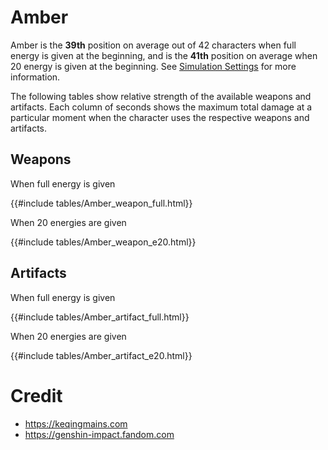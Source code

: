 # Amber

Amber is the **39th** position on average out of 42
characters when full energy is given at the beginning, and is the
**41th** position on average when 20 energy is given at the
beginning. See [Simulation Settings](./simulation_settings.md) for more
information.

The following tables show relative strength of the available weapons and
artifacts. Each column of seconds shows the maximum total damage at a
particular moment when the character uses the respective weapons and
artifacts.

## Weapons

When full energy is given

{{#include tables/Amber_weapon_full.html}}

When 20 energies are given

{{#include tables/Amber_weapon_e20.html}}

## Artifacts

When full energy is given

{{#include tables/Amber_artifact_full.html}}

When 20 energies are given

{{#include tables/Amber_artifact_e20.html}}

# Credit

- <https://keqingmains.com>
- <https://genshin-impact.fandom.com>
